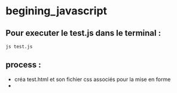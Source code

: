 # begining_javascript
## Pour executer le test.js dans le terminal :
```js test.js```
## process :
* créa test.html et son fichier css associés pour la mise en forme
* 